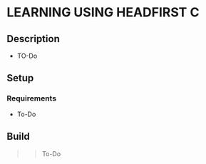 # LEARNING USING HEADFIRST C
## Description
* TO-Do

## Setup
### Requirements

* To-Do

## Build

>> To-Do